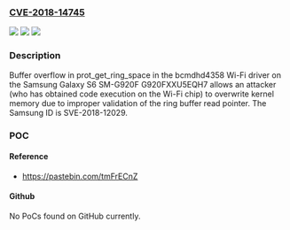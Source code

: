 ### [CVE-2018-14745](https://cve.mitre.org/cgi-bin/cvename.cgi?name=CVE-2018-14745)
![](https://img.shields.io/static/v1?label=Product&message=n%2Fa&color=blue)
![](https://img.shields.io/static/v1?label=Version&message=n%2Fa&color=blue)
![](https://img.shields.io/static/v1?label=Vulnerability&message=n%2Fa&color=brighgreen)

### Description

Buffer overflow in prot_get_ring_space in the bcmdhd4358 Wi-Fi driver on the Samsung Galaxy S6 SM-G920F G920FXXU5EQH7 allows an attacker (who has obtained code execution on the Wi-Fi chip) to overwrite kernel memory due to improper validation of the ring buffer read pointer. The Samsung ID is SVE-2018-12029.

### POC

#### Reference
- https://pastebin.com/tmFrECnZ

#### Github
No PoCs found on GitHub currently.

